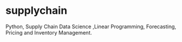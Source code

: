 # supplychain
Python, Supply Chain Data Science ,Linear Programming, Forecasting, Pricing and Inventory Management.
